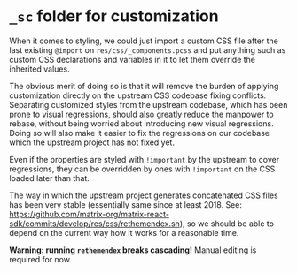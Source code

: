 <!--
Copyright 2024 Suguru Hirahara

Licensed under the Apache License, Version 2.0 (the "License");
you may not use this file except in compliance with the License.
You may obtain a copy of the License at

    http://www.apache.org/licenses/LICENSE-2.0

Unless required by applicable law or agreed to in writing, software
distributed under the License is distributed on an "AS IS" BASIS,
WITHOUT WARRANTIES OR CONDITIONS OF ANY KIND, either express or implied.
See the License for the specific language governing permissions and
limitations under the License.
-->

# `_sc` folder for customization

When it comes to styling, we could just import a custom CSS file after the last existing `@import` on `res/css/_components.pcss` and put anything such as custom CSS declarations and variables in it to let them override the inherited values.

The obvious merit of doing so is that it will remove the burden of applying customization directly on the upstream CSS codebase fixing conflicts. Separating customized styles from the upstream codebase, which has been prone to visual regressions, should also greatly reduce the manpower to rebase, without being worried about introducing new visual regressions. Doing so will also make it easier to fix the regressions on our codebase which the upstream project has not fixed yet.

Even if the properties are styled with `!important` by the upstream to cover regressions, they can be overridden by ones with `!important` on the CSS loaded later than that.

The way in which the upstream project generates concatenated CSS files has been very stable (essentially same since at least 2018. See: https://github.com/matrix-org/matrix-react-sdk/commits/develop/res/css/rethemendex.sh), so we should be able to depend on the current way how it works for a reasonable time.

**Warning: running `rethemendex` breaks cascading!** Manual editing is required for now.
